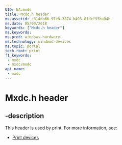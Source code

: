 ```yaml
---
UID: NA:mxdc
title: Mxdc.h header
ms.assetid: c814db66-97e8-3874-b493-8fdcf95ba04b
ms.date: 05/09/2018
keywords: ["Mxdc.h header"]
ms.keywords: 
ms.prod: windows-hardware
ms.technology: windows-devices
ms.topic: portal
tech.root: print
f1_keywords:
 - mxdc
 - mxdc/mxdc
api_name:
 - mxdc
---
```


# Mxdc.h header


## -description

This header is used by print. For more information, see:

- [Print devices](../_print/index.md)

